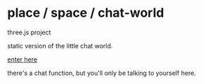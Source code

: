 # place / space / chat-world


three.js project

static version of the little chat world.

[enter here](https://c55h72.github.io/chat-world/www/index.html)




there's a chat function, but you'll only be talking to yourself here.

